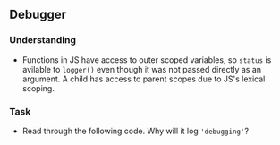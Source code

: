 ## Debugger

### Understanding
- Functions in JS have access to outer scoped variables, so `status` is avilable to `logger()` even though it was not passed directly as an argument. A child has access to parent scopes due to JS's lexical scoping.

### Task
- Read through the following code. Why will it log `'debugging'`?